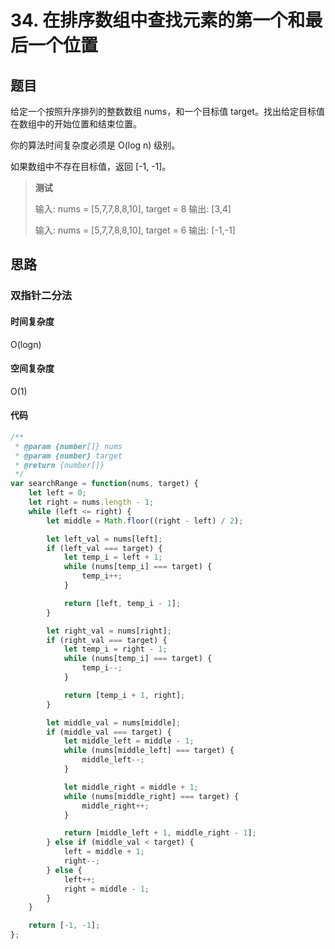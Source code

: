 # 34. 在排序数组中查找元素的第一个和最后一个位置

## 题目

给定一个按照升序排列的整数数组 nums，和一个目标值 target。找出给定目标值在数组中的开始位置和结束位置。

你的算法时间复杂度必须是 O(log n) 级别。

如果数组中不存在目标值，返回 [-1, -1]。

> **测试**
>
> 输入: nums = [5,7,7,8,8,10], target = 8
> 输出: [3,4]
>
> 输入: nums = [5,7,7,8,8,10], target = 6
> 输出: [-1,-1]

## 思路

### 双指针二分法



#### 时间复杂度

O(logn)

#### 空间复杂度

O(1)

#### 代码

```javascript
/**
 * @param {number[]} nums
 * @param {number} target
 * @return {number[]}
 */
var searchRange = function(nums, target) {
    let left = 0;
    let right = nums.length - 1;
    while (left <= right) {
        let middle = Math.floor((right - left) / 2);

        let left_val = nums[left];
        if (left_val === target) {
            let temp_i = left + 1;
            while (nums[temp_i] === target) {
                temp_i++;
            }

            return [left, temp_i - 1];
        }

        let right_val = nums[right];
        if (right_val === target) {
            let temp_i = right - 1;
            while (nums[temp_i] === target) {
                temp_i--;
            }

            return [temp_i + 1, right];
        }

        let middle_val = nums[middle];
        if (middle_val === target) {
            let middle_left = middle - 1;
            while (nums[middle_left] === target) {
                middle_left--;
            }

            let middle_right = middle + 1;
            while (nums[middle_right] === target) {
                middle_right++;
            }

            return [middle_left + 1, middle_right - 1];
        } else if (middle_val < target) {
            left = middle + 1;
            right--;
        } else {
            left++;
            right = middle - 1;
        }
    }

    return [-1, -1];
};
```

